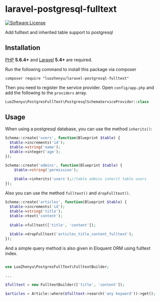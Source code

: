 laravel-postgresql-fulltext
================

[![Software License](https://img.shields.io/badge/license-MIT-brightgreen.svg?style=flat)](LICENSE.md)

Add fulltext and inherited table support to postgresql

## Installation
[PHP](https://php.net) **5.6.4+** and [Laravel](https://laravel.com) **5.4+** are required.

Run the following command to install this package via composer

```shell
composer require "luozhenyu/laravel-postgresql-fulltext"
```

Then you need to register the service provider. Open `config/app.php` and add the following to the `providers` array.

```php
LuoZhenyu\PostgresFullText\PostgresqlSchemaServiceProvider::class
```

## Usage

When using a postgresql database, you can use the method `inherits()`:

```php
Schema::create('users', function(Blueprint $table) {
  $table->increments('id');
  $table->string('name');
  $table->integer('age');
});

Schema::create('admins', function(Blueprint $table) {
    $table->string('permission');
    
    $table->inherits('users');//table admins inherit table users
});
```

Also you can use the method `fulltext()` and `dropFulltext()`.

```php
Schema::create('articles', function(Blueprint $table) {
  $table->increments('id');
  $table->string('title');
  $table->text('content');
  
  $table->fulltext(['title', 'content']);
  
  $table->dropFulltext('articles_title_content_fulltext');
});
```

And a simple query method is also given in Eloquent ORM using fulltext index.

```php

use LuoZhenyu\PostgresFullText\FulltextBuilder;

...

$fulltext = new FulltextBuilder(['title', 'content']);

$articles = Article::where($fulltext->search('any keyword'))->get();
```
